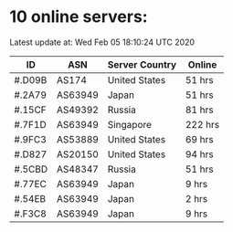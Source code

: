 # 10 online servers:

Latest update at: Wed Feb 05 18:10:24 UTC 2020

| ID | ASN | Server Country | Online |
| -- | --- | -------------- | ------ |
| #.D09B | AS174 | United States | 51 hrs |
| #.2A79 | AS63949 | Japan | 51 hrs |
| #.15CF | AS49392 | Russia | 81 hrs |
| #.7F1D | AS63949 | Singapore | 222 hrs |
| #.9FC3 | AS53889 | United States | 69 hrs |
| #.D827 | AS20150 | United States | 94 hrs |
| #.5CBD | AS48347 | Russia | 51 hrs |
| #.77EC | AS63949 | Japan | 9 hrs |
| #.54EB | AS63949 | Japan | 2 hrs |
| #.F3C8 | AS63949 | Japan | 9 hrs |

